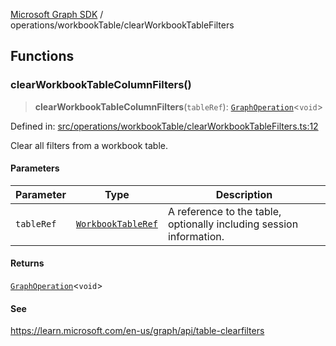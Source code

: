 [Microsoft Graph SDK](../../README.md) / operations/workbookTable/clearWorkbookTableFilters

## Functions

### clearWorkbookTableColumnFilters()

> **clearWorkbookTableColumnFilters**(`tableRef`): [`GraphOperation`](../../GraphOperation.md#graphoperation)\<`void`\>

Defined in: [src/operations/workbookTable/clearWorkbookTableFilters.ts:12](https://github.com/Future-Secure-AI/microsoft-graph/blob/main/src/operations/workbookTable/clearWorkbookTableFilters.ts#L12)

Clear all filters from a workbook table.

#### Parameters

| Parameter | Type | Description |
| ------ | ------ | ------ |
| `tableRef` | [`WorkbookTableRef`](../../models/WorkbookTableRef.md#workbooktableref) | A reference to the table, optionally including session information. |

#### Returns

[`GraphOperation`](../../GraphOperation.md#graphoperation)\<`void`\>

#### See

https://learn.microsoft.com/en-us/graph/api/table-clearfilters
